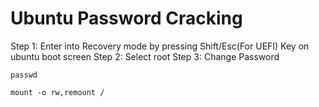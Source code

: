 # Ubuntu Password Cracking

Step 1: Enter into Recovery mode by pressing Shift/Esc(For UEFI) Key on ubuntu boot screen
Step 2: Select root
Step 3: Change Password

```
passwd
```
```
mount -o rw,remount /

```
